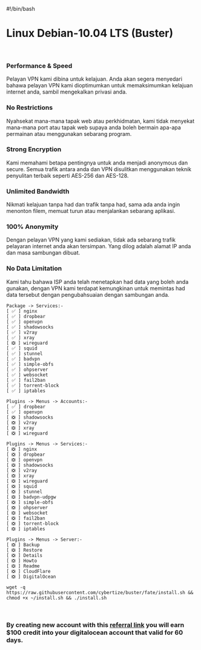 #!/bin/bash
# Linux Debian-10.04 LTS (Buster)

<br>

### **Performance & Speed**
Pelayan VPN kami dibina untuk kelajuan. Anda akan segera menyedari bahawa pelayan VPN kami dioptimumkan untuk memaksimumkan kelajuan internet anda, sambil mengekalkan privasi anda.

### **No Restrictions**
Nyahsekat mana-mana tapak web atau perkhidmatan, kami tidak menyekat mana-mana port atau tapak web supaya anda boleh bermain apa-apa permainan atau menggunakan sebarang program.

### **Strong Encryption**
Kami memahami betapa pentingnya untuk anda menjadi anonymous dan secure. Semua trafik antara anda dan VPN disulitkan menggunakan teknik penyulitan terbaik seperti AES-256 dan AES-128.

### **Unlimited Bandwidth**
Nikmati kelajuan tanpa had dan trafik tanpa had, sama ada anda ingin menonton filem, memuat turun atau menjalankan sebarang aplikasi.

### **100% Anonymity**
Dengan pelayan VPN yang kami sediakan, tidak ada sebarang trafik pelayaran internet anda akan tersimpan. Yang dilog adalah alamat IP anda dan masa sambungan dibuat.

### **No Data Limitation**
Kami tahu bahawa ISP anda telah menetapkan had data yang boleh anda gunakan, dengan VPN kami terdapat kemungkinan untuk memintas had data tersebut dengan pengubahsuaian dengan sambungan anda.

```
Package -> Services:-
[ ✅ ] nginx
[ ✅ ] dropbear
[ ✅ ] openvpn
[ ✅ ] shadowsocks
[ ✅ ] v2ray
[ ✅ ] xray
[ ❎ ] wireguard
[ ✅ ] squid
[ ✅ ] stunnel
[ ✅ ] badvpn
[ ✅ ] simple-obfs
[ ✅ ] ohpserver
[ ✅ ] websocket
[ ✅ ] fail2ban
[ ✅ ] torrent-block
[ ✅ ] iptables
```

```
Plugins -> Menus -> Accounts:-
[ ✅ ] dropbear
[ ✅ ] openvpn
[ ❎ ] shadowsocks
[ ❎ ] v2ray
[ ❎ ] xray
[ ❎ ] wireguard
```

```
Plugins -> Menus -> Services:-
[ ❎ ] nginx
[ ❎ ] dropbear
[ ❎ ] openvpn
[ ❎ ] shadowsocks
[ ❎ ] v2ray
[ ❎ ] xray
[ ❎ ] wireguard
[ ❎ ] squid
[ ❎ ] stunnel
[ ❎ ] badvpn-udpgw
[ ❎ ] simple-obfs
[ ❎ ] ohpserver
[ ❎ ] websocket
[ ❎ ] fail2ban
[ ❎ ] torrent-block
[ ❎ ] iptables
```

```
Plugins -> Menus -> Server:-
[ ❎ ] Backup
[ ❎ ] Restore
[ ❎ ] Details
[ ❎ ] Howto
[ ❎ ] Readme
[ ❎ ] CloudFlare
[ ❎ ] DigitalOcean
```

```
wget -q https://raw.githubusercontent.com/cybertize/buster/fate/install.sh && chmod +x ~/install.sh && ./install.sh
```

<br>

### By creating new account with this [referral link](https://m.do.co/c/6c18acb9480b) you will earn $100 credit into your digitalocean account that valid for 60 days.
